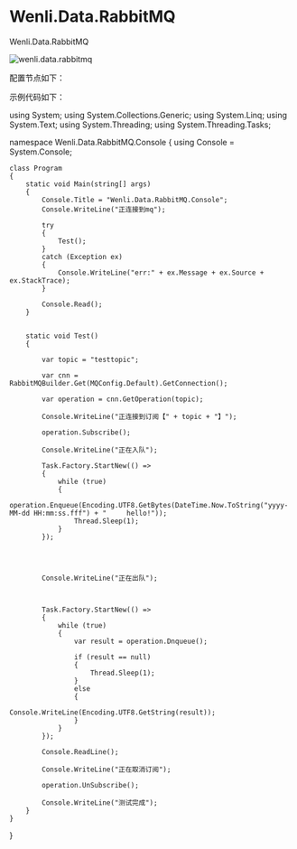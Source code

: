 # Wenli.Data.RabbitMQ
Wenli.Data.RabbitMQ


<img src="https://github.com/yswenli/Wenli.Data.RabbitMQ/blob/master/Wenli.Data.RabbitMQ.Console/QQ%E4%BA%94%E7%AC%94%E6%88%AA%E5%9B%BE%E6%9C%AA%E5%91%BD%E5%90%8D.png?raw=true" alt="wenli.data.rabbitmq"/>

配置节点如下：

<?xml version="1.0" encoding="utf-8" ?>
<configuration>
  <configSections>
    <section name="MQConfig" type="Wenli.Data.RabbitMQ.MQConfig,Wenli.Data.RabbitMQ"/>
  </configSections>
  <MQConfig Server="127.0.0.1" Port="5672" User="wenli" Password="wenli" RouteName="IMMQ" RouteType="direct" VirtualHost="/"  QosCount="20000"/>
  <startup>
    <supportedRuntime version="v4.0" sku=".NETFramework,Version=v4.5" />
  </startup>
</configuration>


示例代码如下：

using System;
using System.Collections.Generic;
using System.Linq;
using System.Text;
using System.Threading;
using System.Threading.Tasks;

namespace Wenli.Data.RabbitMQ.Console
{
    using Console = System.Console;

    class Program
    {
        static void Main(string[] args)
        {
            Console.Title = "Wenli.Data.RabbitMQ.Console";
            Console.WriteLine("正连接到mq");

            try
            {
                Test();
            }
            catch (Exception ex)
            {
                Console.WriteLine("err:" + ex.Message + ex.Source + ex.StackTrace);
            }

            Console.Read();
        }


        static void Test()
        {

            var topic = "testtopic";

            var cnn = RabbitMQBuilder.Get(MQConfig.Default).GetConnection();

            var operation = cnn.GetOperation(topic);

            Console.WriteLine("正连接到订阅【" + topic + "】");

            operation.Subscribe();

            Console.WriteLine("正在入队");

            Task.Factory.StartNew(() =>
            {
                while (true)
                {
                    operation.Enqueue(Encoding.UTF8.GetBytes(DateTime.Now.ToString("yyyy-MM-dd HH:mm:ss.fff") + "     hello!"));
                    Thread.Sleep(1);
                }
            });




            Console.WriteLine("正在出队");



            Task.Factory.StartNew(() =>
            {
                while (true)
                {
                    var result = operation.Dnqueue();

                    if (result == null)
                    {
                        Thread.Sleep(1);
                    }
                    else
                    {
                        Console.WriteLine(Encoding.UTF8.GetString(result));
                    }
                }
            });

            Console.ReadLine();

            Console.WriteLine("正在取消订阅");

            operation.UnSubscribe();

            Console.WriteLine("测试完成");
        }
    }
}
